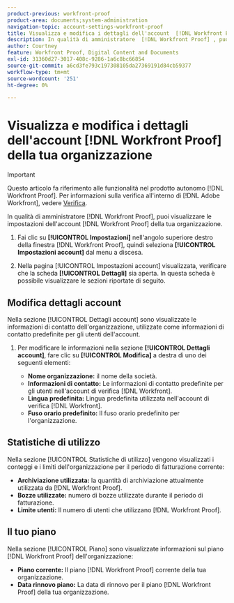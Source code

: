 ```yaml
---
product-previous: workfront-proof
product-area: documents;system-administration
navigation-topic: account-settings-workfront-proof
title: Visualizza e modifica i dettagli dell'account  [!DNL Workfront Proof]  della tua organizzazione
description: In qualità di amministratore  [!DNL Workfront Proof] , puoi visualizzare le impostazioni dell'account  [!DNL Workfront Proof]  della tua organizzazione.
author: Courtney
feature: Workfront Proof, Digital Content and Documents
exl-id: 31360d27-3017-408c-9286-1a6c8bc66854
source-git-commit: a6cd3fe793c197308105da27369191d84cb59377
workflow-type: tm+mt
source-wordcount: '251'
ht-degree: 0%

---
```


# Visualizza e modifica i dettagli dell&#39;account [!DNL Workfront Proof] della tua organizzazione

>[!IMPORTANT]
>
>Questo articolo fa riferimento alle funzionalità nel prodotto autonomo [!DNL Workfront Proof]. Per informazioni sulla verifica all&#39;interno di [!DNL Adobe Workfront], vedere [Verifica](../../../review-and-approve-work/proofing/proofing.md).

In qualità di amministratore [!DNL Workfront Proof], puoi visualizzare le impostazioni dell&#39;account [!DNL Workfront Proof] della tua organizzazione.

1. Fai clic su **[!UICONTROL Impostazioni]** nell&#39;angolo superiore destro della finestra [!DNL Workfront Proof], quindi seleziona **[!UICONTROL Impostazioni account]** dal menu a discesa.

1. Nella pagina [!UICONTROL Impostazioni account] visualizzata, verificare che la scheda **[!UICONTROL Dettagli]** sia aperta.
In questa scheda è possibile visualizzare le sezioni riportate di seguito.

## Modifica dettagli account

Nella sezione [!UICONTROL Dettagli account] sono visualizzate le informazioni di contatto dell&#39;organizzazione, utilizzate come informazioni di contatto predefinite per gli utenti dell&#39;account.

1. Per modificare le informazioni nella sezione **[!UICONTROL Dettagli account]**, fare clic su **[!UICONTROL Modifica]** a destra di uno dei seguenti elementi:

   * **Nome organizzazione:** il nome della società.
   * **Informazioni di contatto:** Le informazioni di contatto predefinite per gli utenti nell&#39;account di verifica [!DNL Workfront].
   * **Lingua predefinita:** Lingua predefinita utilizzata nell&#39;account di verifica [!DNL Workfront].
   * **Fuso orario predefinito:** Il fuso orario predefinito per l&#39;organizzazione.

## Statistiche di utilizzo

Nella sezione [!UICONTROL Statistiche di utilizzo] vengono visualizzati i conteggi e i limiti dell&#39;organizzazione per il periodo di fatturazione corrente:

* **Archiviazione utilizzata:** la quantità di archiviazione attualmente utilizzata da [!DNL Workfront Proof].
* **Bozze utilizzate:** numero di bozze utilizzate durante il periodo di fatturazione.
* **Limite utenti:** Il numero di utenti che utilizzano [!DNL Workfront Proof].

## Il tuo piano

Nella sezione [!UICONTROL Piano] sono visualizzate informazioni sul piano [!DNL Workfront Proof] dell&#39;organizzazione:

* **Piano corrente:** Il piano [!DNL Workfront Proof] corrente della tua organizzazione.
* **Data rinnovo piano:** La data di rinnovo per il piano [!DNL Workfront Proof] della tua organizzazione.
